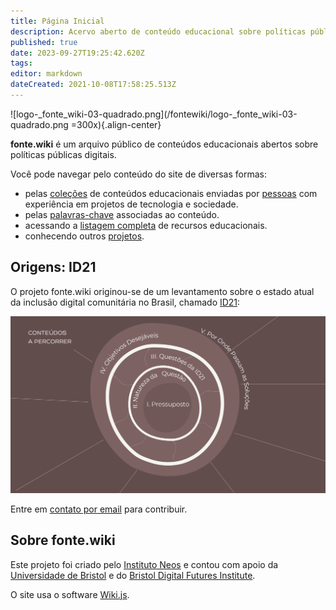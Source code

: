 ```yaml
---
title: Página Inicial
description: Acervo aberto de conteúdo educacional sobre políticas públicas de tecnologia e sociedade.
published: true
date: 2023-09-27T19:25:42.620Z
tags: 
editor: markdown
dateCreated: 2021-10-08T17:58:25.513Z
---
```


![logo-_fonte_wiki-03-quadrado.png](/fontewiki/logo-_fonte_wiki-03-quadrado.png =300x){.align-center}

**fonte.wiki** é um arquivo público de conteúdos educacionais abertos sobre políticas públicas digitais.

Você pode navegar pelo conteúdo do site de diversas formas:

 - pelas [coleções](listas) de conteúdos educacionais enviadas por [pessoas](pessoas) com experiência em projetos de tecnologia e sociedade.
 - pelas [palavras-chave](/t) associadas ao conteúdo.
 - acessando a [listagem completa](recursos) de recursos educacionais.
 - conhecendo outros [projetos](projetos/projetos).

## Origens: ID21

O projeto fonte.wiki originou-se de um levantamento sobre o estado atual da inclusão digital comunitária no Brasil, chamado [ID21](projetos/id21):

[![id21-](https://raw.githubusercontent.com/fonte-wiki/id21/main/relatorio/id21-estrutura.png)](/id21)

Entre em [contato por email](mailto:n9c9nm6wq@relay.firefox.com) para contribuir.


## Sobre fonte.wiki

Este projeto foi criado pelo [Instituto Neos](https://coletivoneos.org/) e contou com apoio da [Universidade de Bristol](https://bristol.ac.uk/) e do [Bristol Digital Futures Institute](https://www.bristol.ac.uk/bristol-digital-futures-institute/).

O site usa o software [Wiki.js](https://js.wiki/).